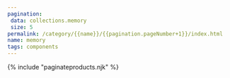 ```yaml
---
pagination:
 data: collections.memory
 size: 5
permalink: /category/{{name}}/{{pagination.pageNumber+1}}/index.html
name: memory
tags: components
---
```

{% include "paginateproducts.njk" %}